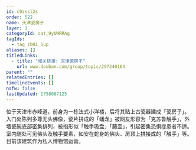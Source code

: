 ```yaml
---
id: c9zssl2s
order: 522
name: 天津瓷房子
layer: 3
categoryId: cat_9yUWRRAg
tagIds:
  - tag_zbHi_5up
aliases: []
titledLinks:
  - title: "相关链接: 天津瓷房子"
    url: www.douban.com/group/topic/297240164
parent: ""
relatedEntries: []
timelineEvents: []
nsfw: false
lastUpdated: 1758087125
---
```


位于天津市赤峰道，前身为一栋法式小洋楼，后将其贴上古瓷器建成「瓷房子」。入门处陈列多尊无头佛像，瓷片拼成的「蟠龙」被网友形容为「克苏鲁触手」，外墙瓷碗底部密集排列，被指形似「触手吸盘」「藤壶」，引起密集恐惧症患者不适。室内随处可见佛头及触手要素，如安在蛇身的佛头、房顶上拼接成的「触手」等。目前该建筑作为私人博物馆运营。